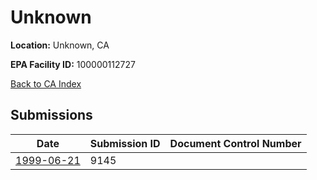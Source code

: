# Unknown

**Location:** Unknown, CA

**EPA Facility ID:** 100000112727

[Back to CA Index](../../index.md)

## Submissions

| Date | Submission ID | Document Control Number |
|------|--------------|-------------------------|
| [1999-06-21](submissions/9145.md) | 9145 |  |

